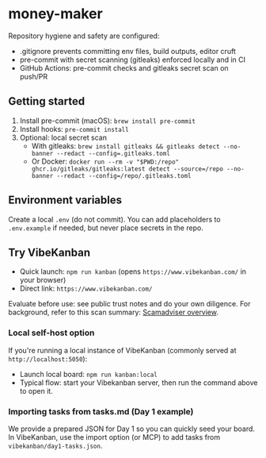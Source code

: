# money-maker

Repository hygiene and safety are configured:

- .gitignore prevents committing env files, build outputs, editor cruft
- pre-commit with secret scanning (gitleaks) enforced locally and in CI
- GitHub Actions: pre-commit checks and gitleaks secret scan on push/PR

## Getting started

1. Install pre-commit (macOS): `brew install pre-commit`
2. Install hooks: `pre-commit install`
3. Optional: local secret scan
   - With gitleaks: `brew install gitleaks && gitleaks detect --no-banner --redact --config=.gitleaks.toml`
   - Or Docker: `docker run --rm -v "$PWD:/repo" ghcr.io/gitleaks/gitleaks:latest detect --source=/repo --no-banner --redact --config=/repo/.gitleaks.toml`

## Environment variables

Create a local `.env` (do not commit). You can add placeholders to `.env.example` if needed, but never place secrets in the repo.

## Try VibeKanban

- Quick launch: `npm run kanban` (opens `https://www.vibekanban.com/` in your browser)
- Direct link: `https://www.vibekanban.com/`

Evaluate before use: see public trust notes and do your own diligence. For background, refer to this scan summary: [Scamadviser overview](https://www.scamadviser.com/check-website/vibekanban-online.pages.dev?utm_source=openai).

### Local self-host option

If you're running a local instance of VibeKanban (commonly served at `http://localhost:5050`):

- Launch local board: `npm run kanban:local`
- Typical flow: start your Vibekanban server, then run the command above to open it.

### Importing tasks from tasks.md (Day 1 example)

We provide a prepared JSON for Day 1 so you can quickly seed your board. In VibeKanban, use the import option (or MCP) to add tasks from `vibekanban/day1-tasks.json`.
